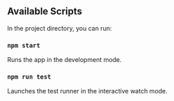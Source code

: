 ## Available Scripts

In the project directory, you can run:

### `npm start`

Runs the app in the development mode.<br />

### `npm run test`

Launches the test runner in the interactive watch mode.<br />
